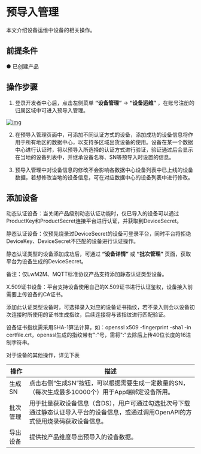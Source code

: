# 预导入管理

本文介绍设备运维中设备的相关操作。

## **前提条件**

● 已创建产品

## **操作步骤**

1. 登录开发者中心后，点击左侧菜单 **“设备管理”** → **“设备运维”** ，在账号注册的归属区域中可进入预导入管理。

<a data-fancybox title="img" href="/zh/guide/20230625163627.png">![img](/zh/guide/20230625163627.png)</a>

2. 在预导入管理页面中，可添加不同认证方式的设备，添加成功的设备信息将作用于所有地区的数据中心，以支持多区域出货设备的使用。设备在某一个数据中心进行认证时，将以预导入所选择的认证方式进行验证，验证通过后会显示在当地的设备列表中，并继承设备名称、SN等预导入时设置的信息。

3. 预导入管理中对设备信息的修改不会影响各数据中心设备列表中已上线的设备数据，若想修改当地的设备信息，可在对应数据中心的设备列表中进行修改。

## **添加设备**

动态认证设备：当关闭产品级别动态认证功能时，仅已导入的设备可以通过ProductKey和ProductSecret连接平台进行认证，并获取到DeviceSecret。

静态认证设备：仅预先烧录过DeviceSecret的设备可登录平台，同时平台将拒绝DeviceKey、DeviceSecret不匹配的设备进行认证操作。

静态认证类型的设备添加成功后，可通过 **“设备详情”** 或 **“批次管理”** 页面，获取平台为设备生成的DeviceSecret。

备注：仅LwM2M、MQTT标准协议产品支持添加静态认证类型设备。

X.509证书设备：平台支持设备使用自己的X.509证书进行认证鉴权，设备接入前需要上传设备的CA证书。

添加此认证类型设备时，可选择录入对应的设备证书指纹，若不录入则会以设备初次连接时所使用的证书生成指纹，后续连接将与该指纹进行匹配验证。

设备证书指纹需采用SHA-1算法计算，如：openssl x509 -fingerprint -sha1 -in certfile.crt，openssl生成的指纹带有":"号，需将":"去除后上传40位长度的16进制字符串。

对于设备的其他操作，详见下表

| **操作** | **描述**                                                                                                                              |
| -------- | ------------------------------------------------------------------------------------------------------------------------------------- |
| 生成SN   | 点击右侧“生成SN”按钮，可以根据需要生成一定数量的SN，（每次生成最多10000个）用于App端绑定设备所用。                                    |
| 批次管理 | 用于批量获取设备信息（含DS），用户可通过勾选批次号下载通过静态认证导入平台的设备信息，或通过调用OpenAPI的方式使用烧录码获取设备信息。 |
| 导出设备 | 提供按产品维度导出预导入的设备数据。                                                                                                  |

 

